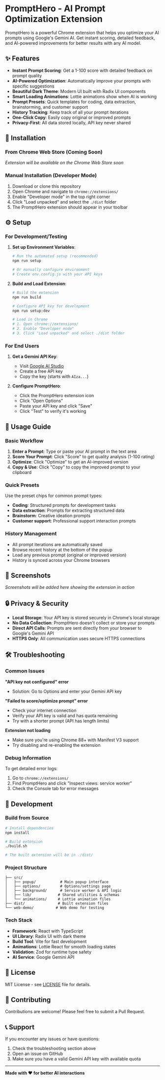 # PromptHero - AI Prompt Optimization Extension

PromptHero is a powerful Chrome extension that helps you optimize your AI prompts using Google's Gemini AI. Get instant scoring, detailed feedback, and AI-powered improvements for better results with any AI model.

## ✨ Features

- **Instant Prompt Scoring**: Get a 1-100 score with detailed feedback on prompt quality
- **AI-Powered Optimization**: Automatically improve your prompts with specific suggestions
- **Beautiful Dark Theme**: Modern UI built with Radix UI components
- **Smart Loading Animations**: Lottie animations show when AI is working
- **Prompt Presets**: Quick templates for coding, data extraction, brainstorming, and customer support
- **History Tracking**: Keep track of all your prompt iterations
- **One-Click Copy**: Easily copy original or improved prompts
- **Privacy-First**: All data stored locally, API key never shared

## 🚀 Installation

### From Chrome Web Store (Coming Soon)
*Extension will be available on the Chrome Web Store soon*

### Manual Installation (Developer Mode)
1. Download or clone this repository
2. Open Chrome and navigate to `chrome://extensions/`
3. Enable "Developer mode" in the top right corner
4. Click "Load unpacked" and select the `./dist` folder
5. The PromptHero extension should appear in your toolbar

## ⚙️ Setup

### For Development/Testing

1. **Set up Environment Variables**:
   ```bash
   # Run the automated setup (recommended)
   npm run setup
   
   # Or manually configure environment
   # Create env.config.js with your API keys
   ```

2. **Build and Load Extension**:
   ```bash
   # Build the extension
   npm run build
   
   # Configure API key for development
   npm run setup:dev
   
   # Load in Chrome
   # 1. Open chrome://extensions/
   # 2. Enable "Developer mode"
   # 3. Click "Load unpacked" and select ./dist folder
   ```

### For End Users

1. **Get a Gemini API Key**:
   - Visit [Google AI Studio](https://aistudio.google.com/app/apikey)
   - Create a free API key
   - Copy the key (starts with `AIza...`)

2. **Configure PromptHero**:
   - Click the PromptHero extension icon
   - Click "Open Options"
   - Paste your API key and click "Save"
   - Click "Test" to verify it's working

## 📖 Usage Guide

### Basic Workflow
1. **Enter a Prompt**: Type or paste your AI prompt in the text area
2. **Score Your Prompt**: Click "Score" to get quality analysis (1-100 rating)
3. **Optimize**: Click "Optimize" to get an AI-improved version
4. **Copy & Use**: Click "Copy" to copy the improved prompt to your clipboard

### Quick Presets
Use the preset chips for common prompt types:
- **Coding**: Structured prompts for development tasks
- **Data extraction**: Prompts for extracting structured data
- **Brainstorm**: Creative ideation prompts
- **Customer support**: Professional support interaction prompts

### History Management
- All prompt iterations are automatically saved
- Browse recent history at the bottom of the popup
- Load any previous prompt (original or improved version)
- History is synced across your Chrome browsers

## 🎨 Screenshots

*Screenshots will be added here showing the extension in action*

## 🔒 Privacy & Security

- **Local Storage**: Your API key is stored securely in Chrome's local storage
- **No Data Collection**: PromptHero doesn't collect or store your prompts
- **Direct API Calls**: Prompts are sent directly from your browser to Google's Gemini API
- **HTTPS Only**: All communication uses secure HTTPS connections

## 🛠️ Troubleshooting

### Common Issues

**"API key not configured" error**
- Solution: Go to Options and enter your Gemini API key

**"Failed to score/optimize prompt" error**
- Check your internet connection
- Verify your API key is valid and has quota remaining
- Try with a shorter prompt (API has length limits)

**Extension not loading**
- Make sure you're using Chrome 88+ with Manifest V3 support
- Try disabling and re-enabling the extension

### Debug Information
To get detailed error logs:
1. Go to `chrome://extensions/`
2. Find PromptHero and click "Inspect views: service worker"
3. Check the Console tab for error messages

## 🔧 Development

### Build from Source
```bash
# Install dependencies
npm install

# Build extension
./build.sh

# The built extension will be in ./dist/
```

### Project Structure
```
├── src/
│   ├── popup/           # Main popup interface
│   ├── options/         # Options/settings page
│   ├── background/      # Service worker & API logic
│   ├── lib/            # Shared utilities & schemas
│   └── animations/     # Lottie animation files
├── dist/               # Built extension files
└── web-demo/          # Web demo for testing
```

### Tech Stack
- **Framework**: React with TypeScript
- **UI Library**: Radix UI with dark theme
- **Build Tool**: Vite for fast development
- **Animations**: Lottie React for smooth loading states
- **Validation**: Zod for runtime type safety
- **AI Service**: Google Gemini API

## 📝 License

MIT License - see [LICENSE](LICENSE) file for details.

## 🤝 Contributing

Contributions are welcome! Please feel free to submit a Pull Request.

## 📞 Support

If you encounter any issues or have questions:
1. Check the troubleshooting section above
2. Open an issue on GitHub
3. Make sure you have a valid Gemini API key with available quota

---

**Made with ❤️ for better AI interactions**